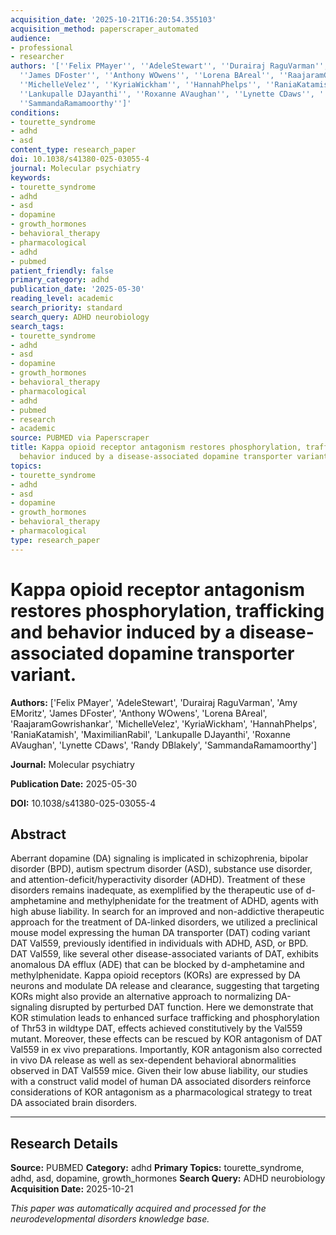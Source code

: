 ```yaml
---
acquisition_date: '2025-10-21T16:20:54.355103'
acquisition_method: paperscraper_automated
audience:
- professional
- researcher
authors: '[''Felix PMayer'', ''AdeleStewart'', ''Durairaj RaguVarman'', ''Amy EMoritz'',
  ''James DFoster'', ''Anthony WOwens'', ''Lorena BAreal'', ''RaajaramGowrishankar'',
  ''MichelleVelez'', ''KyriaWickham'', ''HannahPhelps'', ''RaniaKatamish'', ''MaximilianRabil'',
  ''Lankupalle DJayanthi'', ''Roxanne AVaughan'', ''Lynette CDaws'', ''Randy DBlakely'',
  ''SammandaRamamoorthy'']'
conditions:
- tourette_syndrome
- adhd
- asd
content_type: research_paper
doi: 10.1038/s41380-025-03055-4
journal: Molecular psychiatry
keywords:
- tourette_syndrome
- adhd
- asd
- dopamine
- growth_hormones
- behavioral_therapy
- pharmacological
- adhd
- pubmed
patient_friendly: false
primary_category: adhd
publication_date: '2025-05-30'
reading_level: academic
search_priority: standard
search_query: ADHD neurobiology
search_tags:
- tourette_syndrome
- adhd
- asd
- dopamine
- growth_hormones
- behavioral_therapy
- pharmacological
- adhd
- pubmed
- research
- academic
source: PUBMED via Paperscraper
title: Kappa opioid receptor antagonism restores phosphorylation, trafficking and
  behavior induced by a disease-associated dopamine transporter variant.
topics:
- tourette_syndrome
- adhd
- asd
- dopamine
- growth_hormones
- behavioral_therapy
- pharmacological
type: research_paper
---
```


# Kappa opioid receptor antagonism restores phosphorylation, trafficking and behavior induced by a disease-associated dopamine transporter variant.

**Authors:** ['Felix PMayer', 'AdeleStewart', 'Durairaj RaguVarman', 'Amy EMoritz', 'James DFoster', 'Anthony WOwens', 'Lorena BAreal', 'RaajaramGowrishankar', 'MichelleVelez', 'KyriaWickham', 'HannahPhelps', 'RaniaKatamish', 'MaximilianRabil', 'Lankupalle DJayanthi', 'Roxanne AVaughan', 'Lynette CDaws', 'Randy DBlakely', 'SammandaRamamoorthy']

**Journal:** Molecular psychiatry

**Publication Date:** 2025-05-30

**DOI:** 10.1038/s41380-025-03055-4

## Abstract

Aberrant dopamine (DA) signaling is implicated in schizophrenia, bipolar disorder (BPD), autism spectrum disorder (ASD), substance use disorder, and attention-deficit/hyperactivity disorder (ADHD). Treatment of these disorders remains inadequate, as exemplified by the therapeutic use of d-amphetamine and methylphenidate for the treatment of ADHD, agents with high abuse liability. In search for an improved and non-addictive therapeutic approach for the treatment of DA-linked disorders, we utilized a preclinical mouse model expressing the human DA transporter (DAT) coding variant DAT Val559, previously identified in individuals with ADHD, ASD, or BPD. DAT Val559, like several other disease-associated variants of DAT, exhibits anomalous DA efflux (ADE) that can be blocked by d-amphetamine and methylphenidate. Kappa opioid receptors (KORs) are expressed by DA neurons and modulate DA release and clearance, suggesting that targeting KORs might also provide an alternative approach to normalizing DA-signaling disrupted by perturbed DAT function. Here we demonstrate that KOR stimulation leads to enhanced surface trafficking and phosphorylation of Thr53 in wildtype DAT, effects achieved constitutively by the Val559 mutant. Moreover, these effects can be rescued by KOR antagonism of DAT Val559 in ex vivo preparations. Importantly, KOR antagonism also corrected in vivo DA release as well as sex-dependent behavioral abnormalities observed in DAT Val559 mice. Given their low abuse liability, our studies with a construct valid model of human DA associated disorders reinforce considerations of KOR antagonism as a pharmacological strategy to treat DA associated brain disorders.

---

## Research Details

**Source:** PUBMED
**Category:** adhd
**Primary Topics:** tourette_syndrome, adhd, asd, dopamine, growth_hormones
**Search Query:** ADHD neurobiology
**Acquisition Date:** 2025-10-21

*This paper was automatically acquired and processed for the neurodevelopmental disorders knowledge base.*
